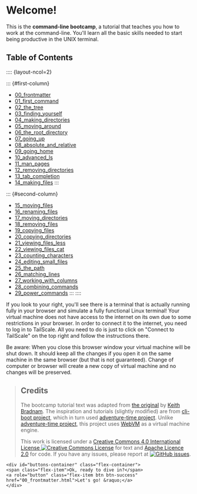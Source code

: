 # Welcome!

This is the **command-line bootcamp**, a tutorial that teaches you how to work at the command-line. You'll learn all the basic skills needed to start being productive in the UNIX terminal.

## Table of Contents

:::: {layout-ncol=2}

::: {#first-column}
- <a href="00_frontmatter.html">00_frontmatter</a>
- <a href="01_first_command.html">01_first_command</a>
- <a href="02_the_tree.html">02_the_tree</a>
- <a href="03_finding_yourself.html">03_finding_yourself</a>
- <a href="04_making_directories.html">04_making_directories</a>
- <a href="05_moving_around.html">05_moving_around</a>
- <a href="06_the_root_directory.html">06_the_root_directory</a>
- <a href="07_going_up.html">07_going_up</a>
- <a href="08_absolute_and_relative.html">08_absolute_and_relative</a>
- <a href="09_going_home.html">09_going_home</a>
- <a href="10_advanced_ls.html">10_advanced_ls</a>
- <a href="11_man_pages.html">11_man_pages</a>
- <a href="12_removing_directories.html">12_removing_directories</a>
- <a href="13_tab_completion.html">13_tab_completion</a>
- <a href="14_making_files.html">14_making_files</a>
:::

::: {#second-column}
- <a href="15_moving_files.html">15_moving_files</a>
- <a href="16_renaming_files.html">16_renaming_files</a>
- <a href="17_moving_directories.html">17_moving_directories</a>
- <a href="18_removing_files.html">18_removing_files</a>
- <a href="19_copying_files.html">19_copying_files</a>
- <a href="20_copying_directories.html">20_copying_directories</a>
- <a href="21_viewing_files_less.html">21_viewing_files_less</a>
- <a href="22_viewing_files_cat.html">22_viewing_files_cat</a>
- <a href="23_counting_characters.html">23_counting_characters</a>
- <a href="24_editing_small_files.html">24_editing_small_files</a>
- <a href="25_the_path.html">25_the_path</a>
- <a href="26_matching_lines.html">26_matching_lines</a>
- <a href="27_working_with_columns.html">27_working_with_columns</a>
- <a href="28_combining_commands.html">28_combining_commands</a>
- <a href="29_power_commands.html">29_power_commands</a>
:::
::::

If you look to your right, you'll see there is a terminal that is actually running fully in your browser and simulate a fully functional Linux terminal! Your virtual machine does not have access to the internet on its own due to some restrictions in your browser. In order to connect it to the internet, you need to log in to TailScale. All you need to do is just to click on "Connect to TailScale" on the top right and follow the instructions there.

Be aware: When you close this browser window your virtual machine will be shut down. It should keep all the changes if you open it on the same machine in the same browser (but that is not guaranteed). Change of computer or browser will create a new copy of virtual machine and no changes will be preserved.

>## Credits
>
>The bootcamp tutorial text was adapted from [the original](https://rescuedbycode.com/linux-bootcamp) by [Keith Bradnam](https://www.keithbradnam.com/). The inspiration and tutorials (slightly modified) are from [cli-boot project](https://github.com/command-line-bootcamp/cli-boot.camp), which in turn used [adventure-time project](https://github.com/command-line-bootcamp/adventure-time). Unlike [adventure-time project](https://github.com/command-line-bootcamp/adventure-time), this project uses [WebVM](https://github.com/leaningtech/webvm) as a virtual machine engine.
>
>This work is licensed under a [Creative Commons 4.0 International License <img alt="Creative Commons License" style="border-width:0" src="https://i.creativecommons.org/l/by/4.0/80x15.png" />](https://creativecommons.org/licenses/by/4.0/) for text and [Apache Licence 2.0](https://www.apache.org/licenses/LICENSE-2.0) for code. If you have any issues, please report at [![GitHub issues](https://img.shields.io/github/issues/pigrenok/command-line-bootcamp)](https://github.com/Pigrenok/command-line-bootcamp/issues).


```{=html}  
<div id="buttons-container" class="flex-container">
<span class="flex-item">Ok, ready to dive in?</span> 
<a role="button" class="flex-item btn btn-success" href="00_frontmatter.html">Let's go! &raquo;</a>
</div>
```